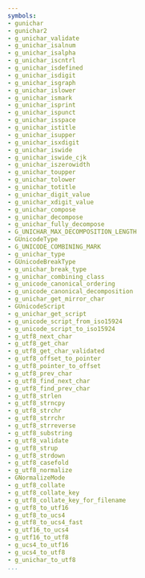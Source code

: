 ```yaml
---
symbols:
- gunichar
- gunichar2
- g_unichar_validate
- g_unichar_isalnum
- g_unichar_isalpha
- g_unichar_iscntrl
- g_unichar_isdefined
- g_unichar_isdigit
- g_unichar_isgraph
- g_unichar_islower
- g_unichar_ismark
- g_unichar_isprint
- g_unichar_ispunct
- g_unichar_isspace
- g_unichar_istitle
- g_unichar_isupper
- g_unichar_isxdigit
- g_unichar_iswide
- g_unichar_iswide_cjk
- g_unichar_iszerowidth
- g_unichar_toupper
- g_unichar_tolower
- g_unichar_totitle
- g_unichar_digit_value
- g_unichar_xdigit_value
- g_unichar_compose
- g_unichar_decompose
- g_unichar_fully_decompose
- G_UNICHAR_MAX_DECOMPOSITION_LENGTH
- GUnicodeType
- G_UNICODE_COMBINING_MARK
- g_unichar_type
- GUnicodeBreakType
- g_unichar_break_type
- g_unichar_combining_class
- g_unicode_canonical_ordering
- g_unicode_canonical_decomposition
- g_unichar_get_mirror_char
- GUnicodeScript
- g_unichar_get_script
- g_unicode_script_from_iso15924
- g_unicode_script_to_iso15924
- g_utf8_next_char
- g_utf8_get_char
- g_utf8_get_char_validated
- g_utf8_offset_to_pointer
- g_utf8_pointer_to_offset
- g_utf8_prev_char
- g_utf8_find_next_char
- g_utf8_find_prev_char
- g_utf8_strlen
- g_utf8_strncpy
- g_utf8_strchr
- g_utf8_strrchr
- g_utf8_strreverse
- g_utf8_substring
- g_utf8_validate
- g_utf8_strup
- g_utf8_strdown
- g_utf8_casefold
- g_utf8_normalize
- GNormalizeMode
- g_utf8_collate
- g_utf8_collate_key
- g_utf8_collate_key_for_filename
- g_utf8_to_utf16
- g_utf8_to_ucs4
- g_utf8_to_ucs4_fast
- g_utf16_to_ucs4
- g_utf16_to_utf8
- g_ucs4_to_utf16
- g_ucs4_to_utf8
- g_unichar_to_utf8
...
```


